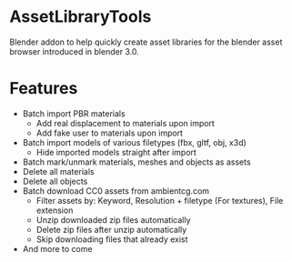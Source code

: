 # AssetLibraryTools

Blender addon to help quickly create asset libraries for the blender asset browser introduced in blender 3.0.

# Features
* Batch import PBR materials
  * Add real displacement to materials upon import
  * Add fake user to materials upon import
* Batch import models of various filetypes (fbx, gltf, obj, x3d)
  * Hide imported models straight after import
* Batch mark/unmark materials, meshes and objects as assets
* Delete all materials
* Delete all objects
* Batch download CC0 assets from ambientcg.com
  * Filter assets by: Keyword, Resolution + filetype (For textures), File extension
  * Unzip downloaded zip files automatically
  * Delete zip files after unzip automatically
  * Skip downloading files that already exist
* And more to come
